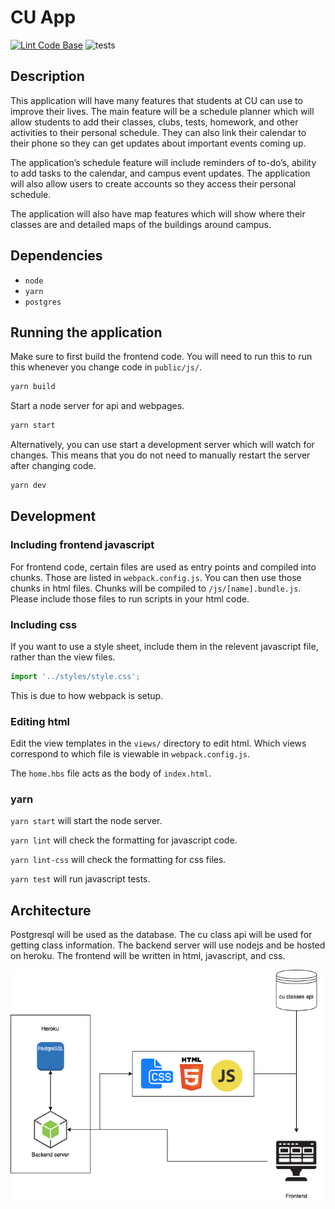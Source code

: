 # CU App
[![Lint Code Base](https://github.com/CSCI-3308-CU-Boulder/3308SP21_section014_7/workflows/Lint%20Code%20Base/badge.svg)](https://github.com/marketplace/actions/super-linter)
![tests](https://github.com/CSCI-3308-CU-Boulder/3308SP21_section014_7/workflows/Node.js%20CI/badge.svg)

## Description
This application will have many features that students at CU can use to improve their lives. The main feature will be a schedule planner which will allow students to add their classes, clubs, tests, homework, and other activities to their personal schedule. They can also link their calendar to their phone so they can get updates about important events coming up.

The application’s schedule feature will include reminders of to-do’s, ability to add tasks to the calendar, and campus event updates. The application will also allow users to create accounts so they access their personal schedule.

The application will also have map features which will show where their classes are and detailed maps of the buildings around campus.

## Dependencies
- `node`
- `yarn`
- `postgres`

## Running the application
Make sure to first build the frontend code. You will need to run this to run this whenever you change code in `public/js/`.
```bash
yarn build
```

Start a node server for api and webpages.
```bash
yarn start
```
Alternatively, you can use start a development server which will watch for changes. This means that you do not need to manually restart the server after changing code.
```bash
yarn dev
```

## Development
### Including frontend javascript
For frontend code, certain files are used as entry points and compiled into chunks.
Those are listed in `webpack.config.js`.
You can then use those chunks in html files. 
Chunks will be compiled to `/js/[name].bundle.js`. Please include those files to run scripts in your html code.

### Including css
If you want to use a style sheet, include them in the relevent javascript file, rather than the view files.

```javascript
import '../styles/style.css';
```

This is due to how webpack is setup.

### Editing html
Edit the view templates in the `views/` directory to edit html.
Which views correspond to which file is viewable in `webpack.config.js`.

The `home.hbs` file acts as the body of `index.html`.

### yarn
`yarn start` will start the node server.

`yarn lint` will check the formatting for javascript code.

`yarn lint-css` will check the formatting for css files.

`yarn test` will run javascript tests.

## Architecture
Postgresql will be used as the database. The cu class api will be used for getting class information. The backend server will use nodejs and be hosted on heroku. The frontend will be written in html, javascript, and css.

![Architecture Diagram](./assets/architecture.png)
